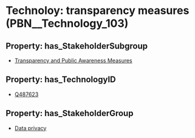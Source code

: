 # Technoloy: __transparency measures__ (PBN__Technology_103)

## Property: has_StakeholderSubgroup

* [Transparency and Public Awareness Measures](PBN__TechSubgroup_48)

## Property: has_TechnologyID

* [Q487623](Q487623)

## Property: has_StakeholderGroup

* [Data privacy](PBN__TechGroup_5)

